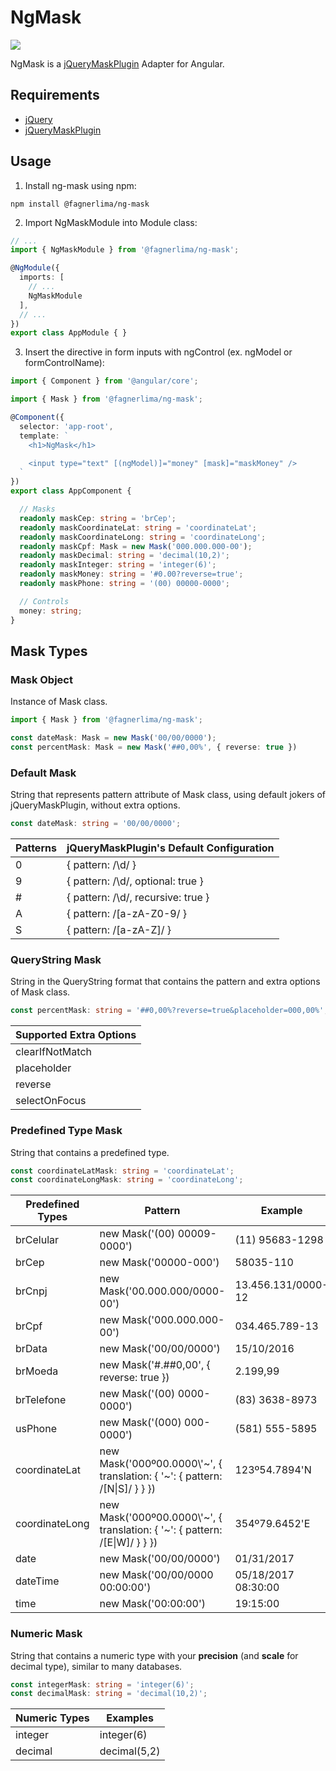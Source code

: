 # NgMask

[![](https://img.shields.io/badge/npm-v2.1.2-brightgreen.svg)](https://www.npmjs.com/package/@fagnerlima/ng-mask)

NgMask is a [jQueryMaskPlugin](https://github.com/igorescobar/jQuery-Mask-Plugin) Adapter for Angular.

## Requirements

* [jQuery](https://www.npmjs.com/package/jquery)
* [jQueryMaskPlugin](https://www.npmjs.com/package/jquery-mask-plugin)

## Usage

1. Install ng-mask using npm:

```
npm install @fagnerlima/ng-mask
```

2. Import NgMaskModule into Module class:

```typescript
// ...
import { NgMaskModule } from '@fagnerlima/ng-mask';

@NgModule({
  imports: [
    // ...
    NgMaskModule
  ],
  // ...
})
export class AppModule { }
```

3. Insert the directive in form inputs with ngControl (ex. ngModel or formControlName):

```typescript
import { Component } from '@angular/core';

import { Mask } from '@fagnerlima/ng-mask';

@Component({
  selector: 'app-root',
  template: `
    <h1>NgMask</h1>

    <input type="text" [(ngModel)]="money" [mask]="maskMoney" />
  `
})
export class AppComponent {

  // Masks
  readonly maskCep: string = 'brCep';
  readonly maskCoordinateLat: string = 'coordinateLat';
  readonly maskCoordinateLong: string = 'coordinateLong';
  readonly maskCpf: Mask = new Mask('000.000.000-00');
  readonly maskDecimal: string = 'decimal(10,2)';
  readonly maskInteger: string = 'integer(6)';
  readonly maskMoney: string = '#0.00?reverse=true';
  readonly maskPhone: string = '(00) 00000-0000';

  // Controls
  money: string;
}
```

## Mask Types

### Mask Object

Instance of Mask class.

```typescript
import { Mask } from '@fagnerlima/ng-mask';

const dateMask: Mask = new Mask('00/00/0000');
const percentMask: Mask = new Mask('##0,00%', { reverse: true })
```

### Default Mask

String that represents pattern attribute of Mask class, using default jokers of jQueryMaskPlugin, without extra options.

```typescript
const dateMask: string = '00/00/0000';
```

| Patterns | jQueryMaskPlugin's Default Configuration |
|-|-|
| 0 | { pattern: /\d/ } |
| 9 | { pattern: /\d/, optional: true } |
| # | { pattern: /\d/, recursive: true } |
| A | { pattern: /[a-zA-Z0-9/ } |
| S | { pattern: /[a-zA-Z]/ } |

### QueryString Mask

String in the QueryString format that contains the pattern and extra options of Mask class.

```typescript
const percentMask: string = '##0,00%?reverse=true&placeholder=000,00%';
```

| Supported Extra Options |
|-|
| clearIfNotMatch |
| placeholder |
| reverse |
| selectOnFocus |

### Predefined Type Mask

String that contains a predefined type.

```typescript
const coordinateLatMask: string = 'coordinateLat';
const coordinateLongMask: string = 'coordinateLong';
```

| Predefined Types | Pattern | Example |
|-|-|-|
| brCelular | new Mask('(00) 00009-0000') | (11) 95683-1298 |
| brCep | new Mask('00000-000') | 58035-110 |
| brCnpj | new Mask('00.000.000/0000-00') | 13.456.131/0000-12 |
| brCpf | new Mask('000.000.000-00') | 034.465.789-13 |
| brData | new Mask('00/00/0000') | 15/10/2016 |
| brMoeda | new Mask('#.##0,00', { reverse: true }) | 2.199,99 |
| brTelefone | new Mask('(00) 0000-0000') | (83) 3638-8973 |
| usPhone | new Mask('(000) 000-0000') | (581) 555-5895 |
| coordinateLat | new Mask('000º00.0000\\'\~', { translation: { '\~': { pattern: /[N\|S]/ } } }) | 123º54.7894'N |
| coordinateLong | new Mask('000º00.0000\\'\~', { translation: { '\~': { pattern: /[E\|W]/ } } }) | 354º79.6452'E |
| date | new Mask('00/00/0000') | 01/31/2017 |
| dateTime | new Mask('00/00/0000 00:00:00') | 05/18/2017 08:30:00 |
| time | new Mask('00:00:00') | 19:15:00 |

### Numeric Mask

String that contains a numeric type with your **precision** (and **scale** for decimal type), similar to many databases.

```typescript
const integerMask: string = 'integer(6)';
const decimalMask: string = 'decimal(10,2)';
```

| Numeric Types | Examples |
|-|-|
| integer | integer(6) |
| decimal | decimal(5,2) |
